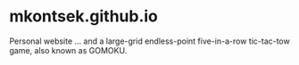 # mkontsek.github.io

Personal website ... and a large-grid endless-point five-in-a-row tic-tac-tow game, also known as GOMOKU.
